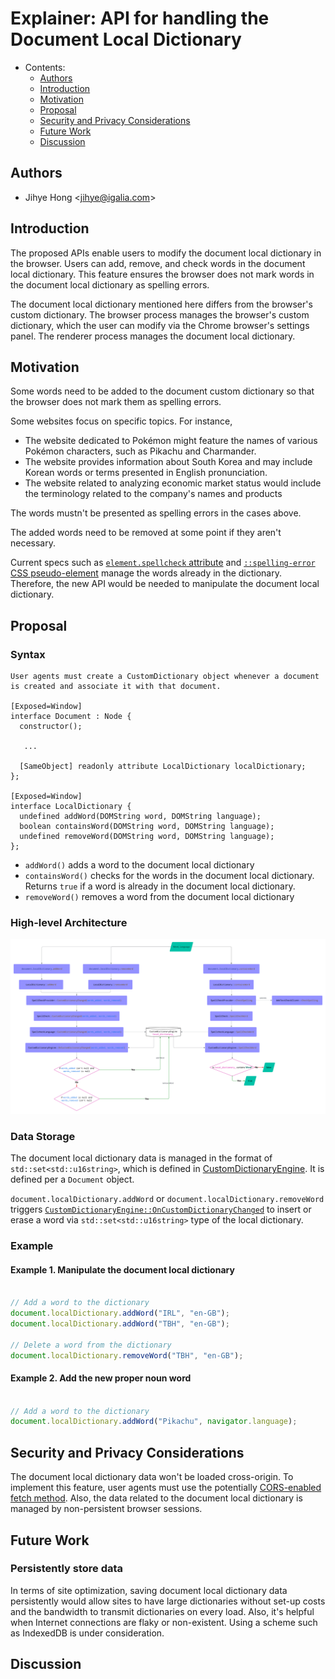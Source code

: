 # Explainer: API for handling the Document Local Dictionary

- Contents:
  - [Authors](#authors)
  - [Introduction](#introduction)
  - [Motivation](#motivation)
  - [Proposal](#proposal)
  - [Security and Privacy Considerations](#security)
  - [Future Work](#future)
  - [Discussion](#discuss)

## <a name="authors"></a> Authors

* Jihye Hong \<jihye@igalia.com\>

## <a name="introduction"></a> Introduction

The proposed APIs enable users to modify the document local dictionary in the browser. Users can add, remove, and check words in the document local dictionary.
This feature ensures the browser does not mark words in the document local dictionary as spelling errors.

The document local dictionary mentioned here differs from the browser's custom dictionary. 
The browser process manages the browser's custom dictionary, which the user can modify via the Chrome browser's settings panel.
The renderer process manages the document local dictionary.

## <a name="motivation"></a> Motivation

Some words need to be added to the document custom dictionary so that the browser does not mark them as spelling errors.

Some websites focus on specific topics. For instance, 
- The website dedicated to Pokémon might feature the names of various Pokémon characters, such as Pikachu and Charmander.
- The website provides information about South Korea and may include Korean words or terms presented in English pronunciation.
- The website related to analyzing economic market status would include the terminology related to the company's names and products

The words mustn't be presented as spelling errors in the cases above.

The added words need to be removed at some point if they aren't necessary.

Current specs such as [`element.spellcheck` attribute](https://html.spec.whatwg.org/multipage/interaction.html#attr-spellcheck) and [`::spelling-error` CSS pseudo-element](https://drafts.csswg.org/css-pseudo/#selectordef-spelling-error) manage the words already in the dictionary.
Therefore, the new API would be needed to manipulate the document local dictionary.

## <a name="proposal"></a> Proposal

### Syntax
```
User agents must create a CustomDictionary object whenever a document is created and associate it with that document.

[Exposed=Window]
interface Document : Node {
  constructor();

   ...

  [SameObject] readonly attribute LocalDictionary localDictionary;
};

[Exposed=Window]
interface LocalDictionary {
  undefined addWord(DOMString word, DOMString language);
  boolean containsWord(DOMString word, DOMString language);
  undefined removeWord(DOMString word, DOMString language);
};
```
- `addWord()` adds a word to the document local dictionary
- `containsWord()` checks for the words in the document local dictionary. Returns `true` if a word is already in the document local dictionary.
- `removeWord()` removes a word from the document local dictionary

### High-level Architecture
![Flow diagram](dictionary_api_diagram.png)

### Data Storage
The document local dictionary data is managed in the format of `std::set<std::u16string>`, which is defined in [CustomDictionaryEngine](https://source.chromium.org/chromium/chromium/src/+/main:components/spellcheck/renderer/custom_dictionary_engine.h;l=14;bpv=1;bpt=1?q=custom_dictionary%20engine&ss=chromium).
It is defined per a `Document` object.

`document.localDictionary.addWord` or `document.localDictionary.removeWord` triggers [`CustomDictionaryEngine::OnCustomDictionaryChanged`](https://source.chromium.org/chromium/chromium/src/+/main:components/spellcheck/renderer/custom_dictionary_engine.cc;bpv=1;bpt=1) to insert or erase a word via `std::set<std::u16string>` type of the local dictionary.

### Example

#### Example 1. Manipulate the document local dictionary
```js

// Add a word to the dictionary
document.localDictionary.addWord("IRL", "en-GB");
document.localDictionary.addWord("TBH", "en-GB");

// Delete a word from the dictionary
document.localDictionary.removeWord("TBH", "en-GB");
```

#### Example 2. Add the new proper noun word
```js

// Add a word to the dictionary
document.localDictionary.addWord("Pikachu", navigator.language);

```

## <a name="security"></a> Security and Privacy Considerations
The document local dictionary data won't be loaded cross-origin. To implement this feature, user agents must use the potentially [CORS-enabled fetch method](https://fetch.spec.whatwg.org/#http-cors-protocol).
Also, the data related to the document local dictionary is managed by non-persistent browser sessions.

## <a name="future"></a> Future Work
### Persistently store data
In terms of site optimization, saving document local dictionary data persistently would allow sites to have large dictionaries without set-up costs and the bandwidth to transmit dictionaries on every load.
Also, it's helpful when Internet connections are flaky or non-existent.
Using a scheme such as IndexedDB is under consideration.

## <a name="discuss"></a> Discussion
